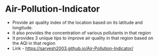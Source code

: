 # Air-Pollution-Indicator

- Provide air quality index of the location based on its latitude and longitude.  
- It also provides the concentration of various pollutants in that region
- It provides 3 unique tips to improve air quality in that region based on the AQI in that region
- Link - https://sarvesh2003.github.io/Air-Pollution-Indicator/

